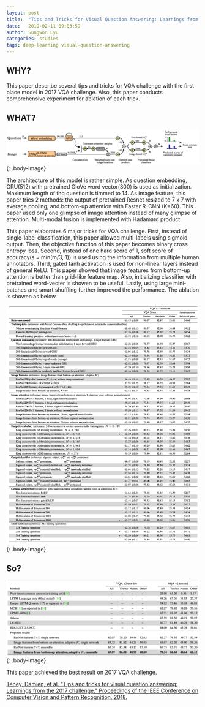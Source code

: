 ```yaml
---
layout: post
title:  "Tips and Tricks for Visual Question Answering: Learnings from the 2017 Challenge"
date:   2019-02-11 09:03:59
author: Sungwon Lyu
categories: studies
tags: deep-learning visual-question-answering
---
```

## WHY? 
This paper describe several tips and tricks for VQA challenge with the first place model in 2017 VQA challenge. Also, this paper conducts comprehensive experiment for ablation of each trick. 

## WHAT?
![image](/assets/images/tt1.png){: .body-image}

The architecture of this model is rather simple. As question embedding, GRU(512) with pretrained GloVe word vector(300) is used as initialization. Maximum length of thq question is timmed to 14. As image feature, this paper tries 2 methods: the output of pretrained Resnet resized to 7 x 7 with average pooling, and bottom-up attention with Faster R-CNN (K=60). This paper used only one glimpse of image attention instead of many glimpse of attention. Multi-modal fusion is implemented with Hadamard product. 

This paper elaborates 6 major tricks for VQA challenge. First, instead of single-label classification, this paper allowed multi-labels using sigmoid output. Then, the objective function of this paper becomes binary cross entropy loss. Second, instead of one hard score of 1, soft score of accuracy(s = min(m/3, 1)) is used using the information from multiple human annotators. Third, gated tanh activation is used for non-linear layers instead of general ReLU. This paper showed that image features from bottom-up attention is better than grid-like feature map. Also, initializing classifier with pretrained word-vecter is showen to be useful. Lastly, using large mini-batches and smart shuffling further improved the performance. The ablation is showen as below.  

![image](/assets/images/tt2.png){: .body-image}

## So?
![image](/assets/images/tt3.png){: .body-image}

This paper achieved the best result on 2017 VQA challenge.

[Teney, Damien, et al. "Tips and tricks for visual question answering: Learnings from the 2017 challenge." Proceedings of the IEEE Conference on Computer Vision and Pattern Recognition. 2018.](http://openaccess.thecvf.com/content_cvpr_2018/html/Teney_Tips_and_Tricks_CVPR_2018_paper.html)

